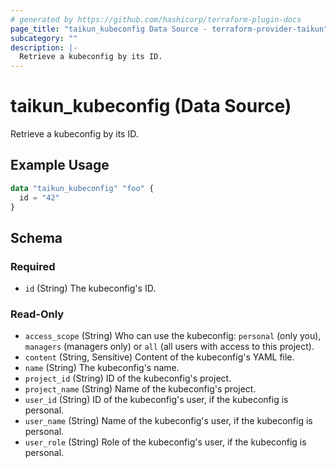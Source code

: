 ```yaml
---
# generated by https://github.com/hashicorp/terraform-plugin-docs
page_title: "taikun_kubeconfig Data Source - terraform-provider-taikun"
subcategory: ""
description: |-
  Retrieve a kubeconfig by its ID.
---
```


# taikun_kubeconfig (Data Source)

Retrieve a kubeconfig by its ID.

## Example Usage

```terraform
data "taikun_kubeconfig" "foo" {
  id = "42"
}
```

<!-- schema generated by tfplugindocs -->
## Schema

### Required

- `id` (String) The kubeconfig's ID.

### Read-Only

- `access_scope` (String) Who can use the kubeconfig: `personal` (only you), `managers` (managers only) or `all` (all users with access to this project).
- `content` (String, Sensitive) Content of the kubeconfig's YAML file.
- `name` (String) The kubeconfig's name.
- `project_id` (String) ID of the kubeconfig's project.
- `project_name` (String) Name of the kubeconfig's project.
- `user_id` (String) ID of the kubeconfig's user, if the kubeconfig is personal.
- `user_name` (String) Name of the kubeconfig's user, if the kubeconfig is personal.
- `user_role` (String) Role of the kubeconfig's user, if the kubeconfig is personal.


